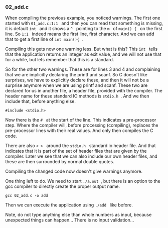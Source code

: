 
### 02_add.c

When compiling the previous example, you noticed warnings. The first one started with  `01_add.c:1:1 ` and then you can read that something is missing, it is default  `int ` and it shows a  `^ ` pointing to the  `m ` of  `main() { ` on the first line. So  `1:1 ` indeed means the first line, first character. And we can add that to get a first line of  `int main(){ `.

Compiling this gets now one warning less. But what is this? This  `int ` tells that the application returns an integer as exit value, and we will not use that for a while, but lets remember that this is a standard.

So for the other two warnings. These are for lines 3 and 4 and complaining that we are implicitly declaring the printf and scanf. So C doesn't like surprises, we have to explicitly declare these, and then it will not be a surprise anymore when we are using printf and scanf. These two are declared for us in another file, a header file, provided with the compiler. The header name for these standard IO methods is  `stdio.h `. And we then include that, before anything else.
```
#include <stdio.h>
```
Now there is the  `# ` at the start of the line. This indicates a pre-processor step. Where the compiler will, before processing (compiling), replaces the pre-processor lines with their real values. And only then compiles the C code.

There are also  `< > ` around the  `stdio.h ` standard io header file. And that indicates that it is part of the set of header files that are given by the compiler. Later we see that we can also include our own header files, and these are then surrounded by normal double quotes.

Compiling the changed code now doesn't give warnings anymore.

One thing left to do. We need to start  `./a.out `, but there is an option to the gcc compiler to directly create the proper output name.
```
gcc 02_add.c -o add
```
Then we can execute the application using  `./add ` like before.

Note, do not type anything else than whole numbers as input, because unexpected things can happen... There is no input validation...
